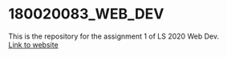 # 180020083_WEB_DEV

This is the repository for the assignment 1 of LS 2020 Web Dev. \
[Link to website](https://rokaulgud.github.io)
